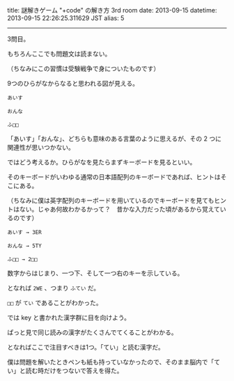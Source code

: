 title: 謎解きゲーム "+code" の解き方 3rd room
date: 2013-09-15
datetime: 2013-09-15 22:26:25.311629 JST
alias: 5

---

3問目。  

もちろんここでも問題文は読まない。  

（ちなみにこの習慣は受験戦争で身についたものです）



9つのひらがなからなると思われる図が見える。



    あいす

    おんな

    ふ□□



「あいす」「おんな」、どちらも意味のある言葉のように思えるが、その 2 つに関連性が思いつかない。  

ではどう考えるか。ひらがなを見たらまずキーボードを見るといい。  

そのキーボードがいわゆる通常の日本語配列のキーボードであれば、ヒントはそこにある。  

（ちなみに僕は英字配列のキーボードを用いているのでキーボードを見てもヒントはない。じゃあ何故わかるかって？　昔かな入力だった頃があるから覚えているのです）



    あいす → 3ER

    おんな → 5TY

    ふ□□ → 2□□



数字からはじまり、一つ下、そして一つ右のキーを示している。  

となれば `2WE` 、つまり `ふてい` だ。



`□□` が `てい` であることがわかった。  

では key と書かれた漢字群に目を向けよう。  

ぱっと見で同じ読みの漢字がたくさんでてくることがわかる。  

となればここで注目すべきは1つ。「てい」と読む漢字だ。  

僕は問題を解いたときペンも紙も持っていなかったので、そのまま脳内で「てい」と読む時だけをつないで答えを得た。
